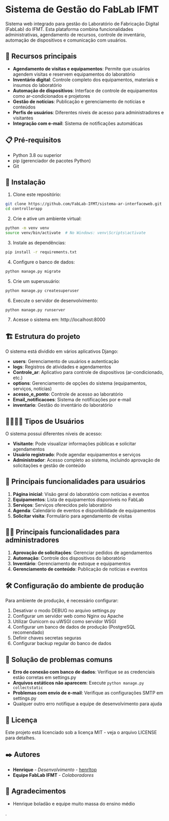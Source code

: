 # Sistema de Gestão do FabLab IFMT

Sistema web integrado para gestão do Laboratório de Fabricação Digital (FabLab) do IFMT. Esta plataforma combina funcionalidades administrativas, agendamento de recursos, controle de inventário, automação de dispositivos e comunicação com usuários.

## 🚀 Recursos principais

- **Agendamento de visitas e equipamentos**: Permite que usuários agendem visitas e reservem equipamentos do laboratório
- **Inventário digital**: Controle completo dos equipamentos, materiais e insumos do laboratório
- **Automação de dispositivos**: Interface de controle de equipamentos como ar-condicionados e projetores
- **Gestão de notícias**: Publicação e gerenciamento de notícias e conteúdos
- **Perfis de usuários**: Diferentes níveis de acesso para administradores e visitantes
- **Integração com e-mail**: Sistema de notificações automáticas

## 📋 Pré-requisitos

- Python 3.8 ou superior
- pip (gerenciador de pacotes Python)
- Git

## 🔧 Instalação

1. Clone este repositório:
```bash
git clone https://github.com/FabLab-IFMT/sistema-ar-interfaceweb.git
cd controllerapp
```

2. Crie e ative um ambiente virtual:
```bash
python -m venv venv
source venv/bin/activate  # No Windows: venv\Scripts\activate
```

3. Instale as dependências:
```bash
pip install -r requirements.txt
```

4. Configure o banco de dados:
```bash
python manage.py migrate
```

5. Crie um superusuário:
```bash
python manage.py createsuperuser
```

6. Execute o servidor de desenvolvimento:
```bash
python manage.py runserver
```

7. Acesse o sistema em: http://localhost:8000

## 🏗️ Estrutura do projeto

O sistema está dividido em vários aplicativos Django:

- **users**: Gerenciamento de usuários e autenticação
- **logs**: Registros de atividades e agendamentos
- **Controle_ar**: Aplicativo para controle de dispositivos (ar-condicionado, etc.)
- **options**: Gerenciamento de opções do sistema (equipamentos, serviços, notícias)
- **acesso_e_ponto**: Controle de acesso ao laboratório
- **Email_notificacoes**: Sistema de notificações por e-mail
- **inventario**: Gestão do inventário do laboratório

## 👨‍👩‍👧‍👦 Tipos de Usuários

O sistema possui diferentes níveis de acesso:

- **Visitante**: Pode visualizar informações públicas e solicitar agendamentos
- **Usuário registrado**: Pode agendar equipamentos e serviços
- **Administrador**: Acesso completo ao sistema, incluindo aprovação de solicitações e gestão de conteúdo

## 📱 Principais funcionalidades para usuários

1. **Página inicial**: Visão geral do laboratório com notícias e eventos
2. **Equipamentos**: Lista de equipamentos disponíveis no FabLab
3. **Serviços**: Serviços oferecidos pelo laboratório
4. **Agenda**: Calendário de eventos e disponibilidade de equipamentos
5. **Solicitar visita**: Formulário para agendamento de visitas

## 👨‍💻 Principais funcionalidades para administradores

1. **Aprovação de solicitações**: Gerenciar pedidos de agendamentos
2. **Automação**: Controle dos dispositivos do laboratório
3. **Inventário**: Gerenciamento de estoque e equipamentos
4. **Gerenciamento de conteúdo**: Publicação de notícias e eventos

## 🛠️ Configuração do ambiente de produção

Para ambiente de produção, é necessário configurar:

1. Desativar o modo DEBUG no arquivo settings.py
2. Configurar um servidor web como Nginx ou Apache
3. Utilizar Gunicorn ou uWSGI como servidor WSGI
4. Configurar um banco de dados de produção (PostgreSQL recomendado)
5. Definir chaves secretas seguras
6. Configurar backup regular do banco de dados

## 🔧 Solução de problemas comuns

- **Erro de conexão com banco de dados**: Verifique se as credenciais estão corretas em settings.py
- **Arquivos estáticos não aparecem**: Execute `python manage.py collectstatic`
- **Problemas com envio de e-mail**: Verifique as configurações SMTP em settings.py
- Qualquer outro erro notifique a equipe de desenvolvimento para ajuda

## 📄 Licença

Este projeto está licenciado sob a licença MIT - veja o arquivo LICENSE para detalhes.

## ✒️ Autores

* **Henrique** - *Desenvolvimento* - [henrltop](https://github.com/henrltop)
* **Equipe FabLab IFMT** - *Colaboradores*

## 🎁 Agradecimentos

* Henrique boladão e equipe muito massa do ensino médio 




.